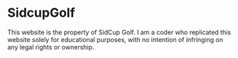 # SidcupGolf

This website is the property of SidCup Golf. I am a coder who replicated this website solely for educational purposes, with no intention of infringing on any legal rights or ownership.
